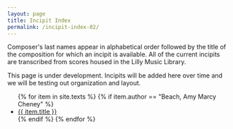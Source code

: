 ```yaml
---
layout: page
title: Incipit Index
permalink: /incipit-index-02/
---
```


<div class="toc">
  <p>Composer's last names appear in alphabetical order followed by the title of the composition for which an incipit is available. All of the current incipits are transcribed from scores housed in the Lilly Music Library.</p>
  <p>This page is under development. Incipits will be added here over time and we will be testing out organization and layout.</p>

<ul class="texts">
    {% for item in site.texts %}
      {% if item.author == "Beach, Amy Marcy Cheney" %}
          <li><a href="{{ item.url }}">{{ item.title }}</a></li>
      {% endif %}
    {% endfor %}
</ul>
</div>
